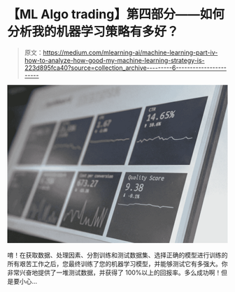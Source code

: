 # 【ML Algo trading】第四部分——如何分析我的机器学习策略有多好？

> 原文：<https://medium.com/mlearning-ai/machine-learning-part-iv-how-to-analyze-how-good-my-machine-learning-strategy-is-223d895fca40?source=collection_archive---------6----------------------->

![](img/1b6c0b5d6cb33ce9c44ca8ae0689bf7e.png)

唷！在获取数据、处理因素、分割训练和测试数据集、选择正确的模型进行训练的所有艰苦工作之后，您最终训练了您的机器学习模型，并能够测试它有多强大。你非常兴奋地提供了一堆测试数据，并获得了 100%以上的回报率。多么成功啊！但是要小心…